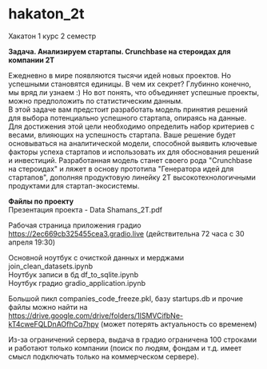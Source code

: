 # hakaton_2t
Хакатон 1 курс 2 семестр<br>

<b>Задача.  Анализируем стартапы. Crunchbase на стероидах для компании 2Т</b><br>

Ежедневно в мире появляются тысячи идей новых проектов. Но успешными становятся единицы. В чем их секрет? Глубинно конечно, мы вряд ли узнаем :) Но вот понять, что объединяет успешные проекты, можно предположить по статистическим данным.<br>
В этой задаче вам предстоит разработать модель принятия решений для выбора потенциально успешного стартапа, опираясь на данные. Для достижения этой цели необходимо определить набор критериев с весами, влияющих на успешность стартапа. Ваше решение будет основываться на аналитической модели, способной выявить ключевые факторы успеха стартапов и использовать их для обоснования решений и инвестиций. Разработанная модель станет своего рода "Crunchbase на стероидах" и ляжет в основу прототипа "Генератора идей для стартапов", дополняя продуктовую линейку 2Т высокотехнологичными продуктами для стартап-экосистемы.<br>

<b>Файлы по проекту</b><br>
Презентация проекта - Data Shamans_2T.pdf

Рабочая страница приложения градио https://2ec669cb325455cea3.gradio.live (действительна 72 часа с 30 апреля 19:30)

Основной ноутбук с очисткой данных и мерджами join_clean_datasets.ipynb<br>
Ноутбук записи в бд df_to_sqlite.ipynb<br>
Ноутбук градио gradio_application.ipynb

Большой пикл companies_code_freeze.pkl, 
базу startups.db
и прочие файлы можно найти на https://drive.google.com/drive/folders/1lSMVCifbNe-kT4cweFQLDnAOfhCq7hpy (может потерять актуальность со временем)

Из-за ограничений сервера, выдача в градио ограничена 100 строками и работают только компании (поиск по людям, фондам и т.д. имеет смысл подключать только на коммерческом сервере).
